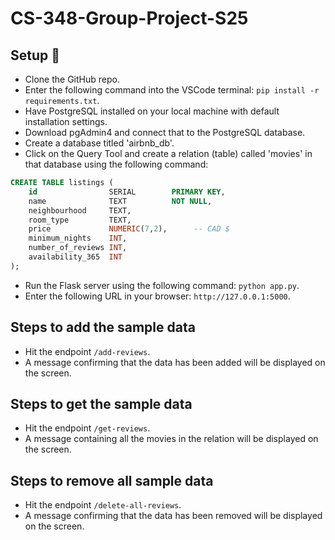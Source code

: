 # CS-348-Group-Project-S25
## Setup 🔧
- Clone the GitHub repo.
- Enter the following command into the VSCode terminal: `pip install -r requirements.txt`.
- Have PostgreSQL installed on your local machine with default installation settings.
- Download pgAdmin4 and connect that to the PostgreSQL database.
- Create a database titled 'airbnb_db'.
- Click on the Query Tool and create a relation (table) called 'movies' in that database using the following command:
```SQL
CREATE TABLE listings (
    id                SERIAL        PRIMARY KEY,
    name              TEXT          NOT NULL,
    neighbourhood     TEXT,
    room_type         TEXT,
    price             NUMERIC(7,2),      -- CAD $
    minimum_nights    INT,
    number_of_reviews INT,
    availability_365  INT
);
```
- Run the Flask server using the following command: `python app.py`.
- Enter the following URL in your browser: `http://127.0.0.1:5000`.

## Steps to add the sample data
- Hit the endpoint `/add-reviews`.
- A message confirming that the data has been added will be displayed on the screen.

## Steps to get the sample data
- Hit the endpoint `/get-reviews`.
- A message containing all the movies in the relation will be displayed on the screen.

## Steps to remove all sample data
- Hit the endpoint `/delete-all-reviews`.
- A message confirming that the data has been removed will be displayed on the screen.
